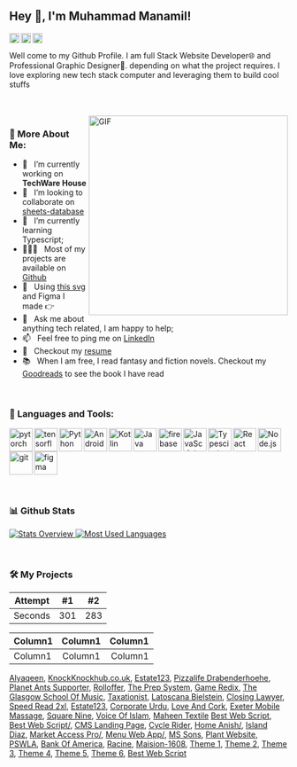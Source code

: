## Hey 👋, I'm Muhammad Manamil!
<a href='https://www.linkedin.com/in/rahul-jha98/'><img align='left' alt="linkedin" src="https://raw.githubusercontent.com/rahul-jha98/rahul-jha98/561d474902b59c7429ec22bb73e225696c27b202/assets/linkedin.svg" height='18px'/></a>
<a href='https://twitter.com/jharahul98/'><img align='left' alt="twitter" src="https://raw.githubusercontent.com/rahul-jha98/rahul-jha98/561d474902b59c7429ec22bb73e225696c27b202/assets/twitter.svg" height='18px'/></a>
<a href='https://www.kaggle.com/rahuljha98/'><img alt="kaggle" src="https://raw.githubusercontent.com/rahul-jha98/rahul-jha98/561d474902b59c7429ec22bb73e225696c27b202/assets/kaggle.svg" height='18px'/></a>

Well come to my Github Profile. I am full Stack Website Developer🌐 and Professional Graphic Designer🎨. depending on what the project requires. I love exploring new tech stack computer and leveraging them to build cool stuffs

<br/>
<br/>

<img align="right" alt="GIF" src="https://raw.githubusercontent.com/rahul-jha98/rahul-jha98/main/techstack.gif" width="360px"/>
  
### 🧐 More About Me:

- 🔭 &nbsp; I’m currently working on **TechWare House**
- 🤝 &nbsp; I’m looking to collaborate on [sheets-database](https://github.com/rahul-jha98/sheets-database)
- 🌱 &nbsp; I’m currently learning Typescript; 
- 👨🏻‍💻 &nbsp; Most of my projects are available on [Github](https://github.com/rahul-jha98?tab=repositories)
- 🎨 &nbsp; Using [this svg](https://storyset.com/illustration/javascript-frameworks/amico) and Figma I made 👉
- 💬 &nbsp; Ask me about anything tech related, I am happy to help;
- 📫 &nbsp; Feel free to ping me on [LinkedIn](https://www.linkedin.com/in/rahul-jha98/)
- 📝 &nbsp; Checkout my [resume](https://drive.google.com/file/d/1ZpR5pVBTnl_Qybq7GE3MGy1SB1JehVSE/view?usp=sharing)
- 📚 &nbsp; When I am free, I read fantasy and fiction novels. Checkout my [Goodreads](https://www.goodreads.com/rahul-jha98) to see the book I have read

<br>

### 🔨 Languages and Tools:
<a href="https://pytorch.org/" target="_blank"> <img align="left" src="https://raw.githubusercontent.com/rahul-jha98/github_readme_icons/main/language_and_tools/square/pytorch/pytorch.svg" alt="pytorch" height="42px"/> </a> 
<a href="https://www.tensorflow.org" target="_blank"> <img align="left" src="https://raw.githubusercontent.com/rahul-jha98/github_readme_icons/main/language_and_tools/square/tensorflow/tensorflow.svg" alt="tensorflow" height="42px"/> </a> 
<a href="https://www.python.org" target="_blank"><img align="left" alt="Python" height ="42px" src="https://raw.githubusercontent.com/rahul-jha98/github_readme_icons/main/language_and_tools/square/python/python.svg"></a>
<a href="https://developer.android.com" target="_blank"> <img align="left" alt="Android" height ="42px" src="https://raw.githubusercontent.com/rahul-jha98/github_readme_icons/main/language_and_tools/square/android/android.svg"> </a>
<a href="https://kotlinlang.org" target="_blank"><img align="left" alt="Kotlin" height ="42px" src="https://raw.githubusercontent.com/rahul-jha98/github_readme_icons/main/language_and_tools/square/kotlin/kotlin.svg"></a>
<a href="https://www.java.com" target="_blank"><img align="left" alt="Java" height ="42px" src="https://raw.githubusercontent.com/rahul-jha98/github_readme_icons/main/language_and_tools/square/java/java.svg"></a>
<a href="https://firebase.google.com/" target="_blank"> <img align="left" src="https://raw.githubusercontent.com/rahul-jha98/github_readme_icons/main/language_and_tools/square/firebase/firebase.svg" alt="firebase" height ="42px"/> </a>
<a href="https://developer.mozilla.org/en-US/docs/Web/JavaScript" target="_blank"> <img align="left" alt="JavaScript" height ="42px"  src="https://raw.githubusercontent.com/rahul-jha98/github_readme_icons/main/language_and_tools/square/javascript/javascript.svg"> </a>
<a href="https://www.typescriptlang.org/" target="_blank"><img align="left" alt="Typescirpt" height ="42px" src="https://raw.githubusercontent.com/rahul-jha98/github_readme_icons/main/language_and_tools/square/typescript/typescript.svg"></a>
<a href="https://reactjs.org/" target="_blank"> <img align="left" alt="React" height ="42px" src="https://raw.githubusercontent.com/rahul-jha98/github_readme_icons/main/language_and_tools/square/react/react.svg"></a>
<a href="https://nodejs.org" target="_blank"><img align="left" alt="Node.js" height ="42px" src="https://raw.githubusercontent.com/rahul-jha98/github_readme_icons/main/language_and_tools/square/node/node.svg"></a>
<a href="https://git-scm.com/" target="_blank"> <img src="https://raw.githubusercontent.com/rahul-jha98/github_readme_icons/main/language_and_tools/square/git-scm/git-scm.svg" align="left" alt="git" height='42px'/> </a>
<a href="https://www.figma.com/" target="_blank"> <img src="https://raw.githubusercontent.com/rahul-jha98/github_readme_icons/main/language_and_tools/square/figma/figma.svg" alt="figma" height='42px'/> </a>

<br>

### 📊 Github Stats
<a href='https://github.com/manamil-coder'>
  
![Stats Overview](https://github-readme-stats.vercel.app/api?username=manamil-coder&show_icons=false)
![Most Used Languages](https://github-readme-stats.vercel.app/api/top-langs/?username=manamil-coder&layout=compact)

</a>
<br>

### 🛠️ My Projects


| Attempt | #1  | #2  |
| ------- | --- | --- |
| Seconds | 301 | 283 |

<table>
    <thead>
        <tr>
            <th align="left">Column1</th>
            <th align="center">Column1</th>
            <th align="right">Column1</th>
        </tr>
    </thead>
    <tbody>
        <tr>
            <td align="left">Column1</td>
            <td align="center">Column1</td>
            <td align="right">Column1</td>
        </tr>
    </tbody>
</table>

<a href="http://alyaqeen.org/" target="_blank">Alyaqeen</a>, 
<a href="http://knockknockhub.co.uk" target="_blank">KnockKnockhub.co.uk</a>,
<a href="http://estate123.com/" target="_blank">Estate123</a>,
<a href="http://pizzalife-drabenderhoehe.de/" target="_blank">Pizzalife Drabenderhoehe</a>,
<a href="https://planetants-supporter.com/" target="_blank">Planet Ants Supporter</a>,
<a href="https://rolloffer.com/" target="_blank">Rolloffer</a>,
<a href="http://theprepsystem.com/" target="_blank">The Prep System</a>,
<a href="http://gameredix.com/" target="_blank">Game Redix</a>,
<a href="http://theglasgowschoolofmusic.co.uk/" target="_blank">The Glasgow School Of Music</a>,
<a href="http://taxationist.com/" target="_blank">Taxationist</a>,
<a href="http://latoscana-bielstein.de/" target="_blank">Latoscana Bielstein</a>,
<a href="https://closinglawyer.ca/" target="_blank">Closing Lawyer</a>,
<a href="https://speedread2xl.com/" target="_blank">Speed Read 2xl</a>,
<a href="https://estate123.my/" target="_blank">Estate123</a>,
<a href="https://www.corporateurdu.com/" target="_blank">Corporate Urdu</a>,
<a href="https://loveandcork.com/" target="_blank">Love And Cork</a>,
<a href="https://exetermobilemassage.co.uk/" target="_blank">Exeter Mobile Massage</a>,
<a href="https://www.squarenine.pk/" target="_blank">Square Nine</a>,
<a href="http://voiceofislam.skylite.com/index.php/login" target="_blank">Voice Of Islam</a>,
<a href="https://maheentex.com/" target="_blank">Maheen Textile</a>
<a href="http://207.180.236.232/~shakir/bestwebscript/" target="_blank">Best Web Script</a>,
<a href="http://207.180.236.232/~shakir/bestwebscript/" target="_blank">Best Web Script/</a>,
<a href="http://207.180.236.232/~shakir/cms-landing-page/" target="_blank">CMS Landing Page</a>,
<a href="http://207.180.236.232/~shakir/cycle-rider/" target="_blank">Cycle Rider</a>,
<a href="http://207.180.236.232/~shakir/home-anish/" target="_blank">Home Anish/</a>,
<a href="http://207.180.236.232/~shakir/island-diaz/" target="_blank">Island Diaz</a>,
<a href="http://207.180.236.232/~shakir/market-access-pro/" target="_blank">Market Access Pro/</a>,
<a href="http://207.180.236.232/~shakir/menu-webapp/" target="_blank">Menu Web App/</a>,
<a href="http://207.180.236.232/~shakir/mssons/" target="_blank">MS Sons</a>,
<a href="http://207.180.236.232/~shakir/plant-website" target="_blank">Plant Website</a>,
<a href="http://207.180.236.232/~skylite/pswla/" target="_blank">PSWLA</a>,
<a href="http://207.180.236.232/~shakir/bank-of-america/" target="_blank">Bank Of America</a>,
<a href="http://207.180.236.232/~shakir/racine/" target="_blank">Racine</a>,
<a href="http://207.180.236.232/~shakir/maision-1608/" target="_blank">Maision-1608</a>,
<a href="http://207.180.236.232/~shakir/theme-1/" target="_blank">Theme 1</a>,
<a href="http://207.180.236.232/~shakir/theme-2/" target="_blank">Theme 2</a>,
<a href="http://207.180.236.232/~shakir/theme-3/" target="_blank">Theme 3</a>,
<a href="http://207.180.236.232/~shakir/theme-4/" target="_blank">Theme 4</a>,
<a href="http://207.180.236.232/~shakir/theme-5/" target="_blank">Theme 5</a>,
<a href="http://207.180.236.232/~shakir/theme-6/" target="_blank">Theme 6</a>,
<a href="http://207.180.236.232/~shakir/bestwebscript/" target="_blank">Best Web Script</a>
